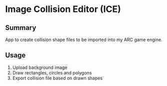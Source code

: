 # Image Collision Editor (ICE)

## Summary
App to create collision shape files to be imported into my ARC game engine.

## Usage
1. Upload background image
2. Draw rectangles, circles and polygons
3. Export collision file based on drawn shapes